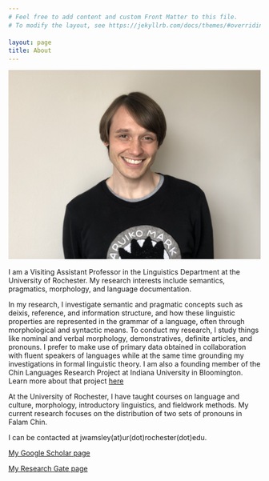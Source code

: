 ```yaml
---
# Feel free to add content and custom Front Matter to this file.
# To modify the layout, see https://jekyllrb.com/docs/themes/#overriding-theme-defaults

layout: page
title: About
---
```


![Dr. J.C. Wamsley](/assets/img/wamsley_pic.JPG "photo credit: Sihui He")

I am a Visiting Assistant Professor in the Linguistics Department at the University of Rochester. My research interests include semantics, pragmatics, morphology, and language documentation.


In my research, I investigate semantic and pragmatic concepts such as deixis, reference, and information structure, and how these linguistic properties are represented in the grammar of a language, often through morphological and syntactic means.
To conduct my research, I study things like nominal and verbal morphology, demonstratives, definite articles, and pronouns. I prefer to make use of primary data obtained in collaboration with fluent speakers of languages while at the same time grounding my investigations in formal linguistic theory.
I am also a founding member of the Chin Languages Research Project at Indiana University in Bloomington. Learn more about that project [here](https://www.chinlanguages.org/)

At the University of Rochester, I have taught courses on language and culture, morphology, introductory linguistics, and fieldwork methods. My current research focuses on the distribution of two sets of pronouns in Falam Chin.

I can be contacted at jwamsley(at)ur(dot)rochester(dot)edu.

[My Google Scholar page](https://scholar.google.com/citations?user=t-MRgSkAAAAJ&hl=en)

[My Research Gate page](https://www.researchgate.net/profile/James-Wamsley-5)

